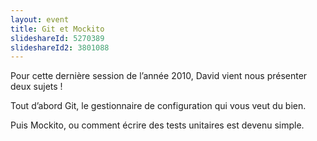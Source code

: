 ```yaml
---
layout: event
title: Git et Mockito
slideshareId: 5270389
slideshareId2: 3801088
---
```

Pour cette dernière session de l’année 2010, David vient nous présenter deux sujets !

Tout d’abord Git, le gestionnaire de configuration qui vous veut du bien.

Puis Mockito, ou comment écrire des tests unitaires est devenu simple.